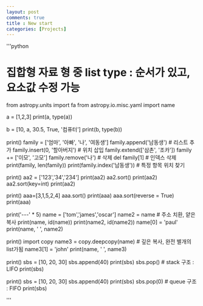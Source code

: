 ```yaml
---
layout: post
comments: true
title : New start
categories: [Projects]
---
```


'''python

# 집합형 자료 형 중 list type : 순서가 있고, 요소값 수정 가능
from astropy.units import fa
from astropy.io.misc.yaml import name

a = [1,2,3]
print(a, type(a))

b = [10, a, 30.5, True, '컴퓨터']
print(b, type(b))

print()
family = ['엄마', '아빠', '나', '여동생']
family.append('남동생')    # 리스트 추가
family.insert(0, '할아버지')    # 위치 삽입
family.extend(['삼촌', '조카'])
family += ['이모', '고모']
family.remove('나')  # 삭제
del family[1]   # 인덱스 삭제
print(family, len(family))
print(family.index('남동생'))  # 특정 항목 위치 찾기

print()
aa2 = ['123','34','234']
print(aa2)
aa2.sort()
print(aa2)
aa2.sort(key=int)
print(aa2)

print()
aaa=[3,1,5,2,4]
aaa.sort()
print(aaa)
aaa.sort(reverse = True)
print(aaa)

print('---' * 5)
name = ['tom','james','oscar']
name2 = name    # 주소 치환, 얕은 복사
print(name, id(name))
print(name2, id(name2))
name[0] = 'paul'
print(name, ' ', name2)

print()
import copy
name3 = copy.deepcopy(name)     # 깊은 복사, 완전 별개의 list가됨
name3[1] = 'john'
print(name, ' ', name3)

print()
sbs = [10, 20, 30]
sbs.append(40)
print(sbs)
sbs.pop()   # stack 구조 : LIFO
print(sbs)

print()
sbs = [10, 20, 30]
sbs.append(40)
print(sbs)
sbs.pop(0)  # queue 구조 : FIFO
print(sbs)

'''






 
